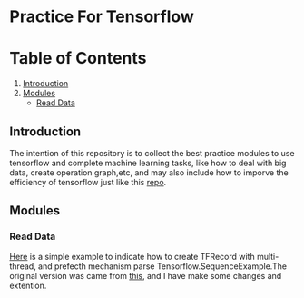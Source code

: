 # Practice For Tensorflow

Table of Contents
================
1. [Introduction](#Introduction)
2. [Modules](#Modules)
    - [Read Data](#read_data)

## Introduction
The intention of this repository is to collect the best practice modules to use tensorflow and complete machine learning tasks, like how to deal with big data, create
operation graph,etc, and may also include how to imporve the efficiency of tensorflow  just like this [repo](https://github.com/vahidk/EffectiveTensorflow).

## Modules
### Read Data <a name="read_data"></a>
[Here](https://github.com/syw2014/Practice4Tensorflow/blob/master/modules/read_data/tfrecords.py) is a simple example to indicate how to create TFRecord with multi-thread, 
and prefecth mechanism parse Tensorflow.SequenceExample.The original version was came from [this](https://github.com/AIChallenger/AI_Challenger), and I have make some changes
and extention.
